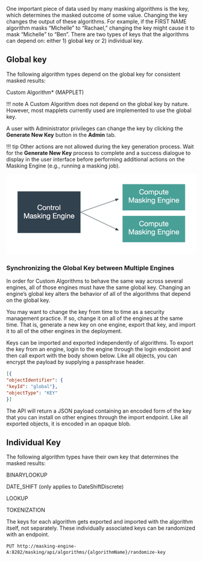 One important piece of data used by many masking algorithms is the key,
which determines the masked outcome of some value. Changing the key
changes the output of these algorithms. For example, if the FIRST NAME
algorithm masks “Michelle” to “Rachael,” changing the key might cause it
to mask “Michelle” to “Ben”. There are two types of keys that the
algorithms can depend on: either 1) global key or 2) individual key.

## Global key

The following algorithm types depend on the global key for consistent
masked results:

Custom Algorithm\* (MAPPLET)

!!! note
    A Custom Algorithm does not depend on the global key by nature. However, most mapplets currently used are implemented to use the global key.

A user with Administrator privileges can change the key by clicking the
**Generate New Key** button in the **Admin**
tab.

!!! tip
    Other actions are not allowed during the key generation process. Wait for the **Generate New Key** process to complete and a success dialogue to display in the user interface before performing additional actions on the Masking Engine (e.g., running a masking job).

![](./media/image2.png)

### Synchronizing the Global Key between Multiple Engines

In order for Custom Algorithms to behave the same way across several
engines, all of those engines must have the same global key. Changing an
engine’s global key alters the behavior of all of the algorithms that
depend on the global key.

You may want to change the key from time to time as a security
management practice. If so, change it on all of the engines at the same
time. That is, generate a new key on one engine, export that key, and
import it to all of the other engines in the deployment.

Keys can be imported and exported independently of algorithms. To export
the key from an engine, login to the engine through the login endpoint
and then call export with the body shown below. Like all objects, you
can encrypt the payload by supplying a passphrase header.

``` json
[{
"objectIdentifier": {
"keyId": "global"},
"objectType": "KEY"
}]
```

The API will return a JSON payload containing an encoded form of the key
that you can install on other engines through the import endpoint. Like
all exported objects, it is encoded in an opaque blob.

## Individual Key

The following algorithm types have their own key that determines the
masked results:

BINARYLOOKUP

DATE_SHIFT (only applies to DateShiftDiscrete)

LOOKUP

TOKENIZATION

The keys for each algorithm gets exported and imported with the
algorithm itself, not separately. These individually associated keys can
be randomized with an endpoint.

```
PUT http://masking-engine-A:8282/masking/api/algorithms/{algorithmName}/randomize-key
```
